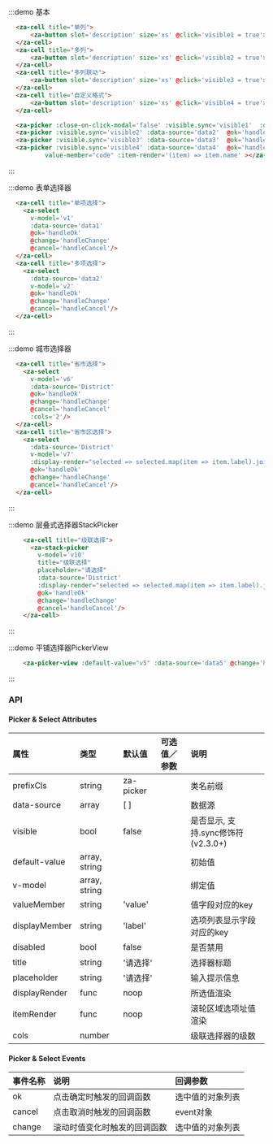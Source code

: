 <script>
const District = [{
  "value": "340000",
  "label": "安徽省",
  "children": [{
    "value": "340800",
    "label": "安庆市",
    "children": [{
      "value": "340803",
      "label": "大观区",
      "children": []
    }, {
      "value": "340822",
      "label": "怀宁县",
      "children": []
    }, {
      "value": "340882",
      "label": "其它区",
      "children": []
    }]
  }]
},{
  "value": "310000",
  "label": "上海",
  "children": [{
    "value": "310100",
    "label": "上海市",
    "children": [{
      "value": "310113",
      "label": "宝山区",
      "children": []
    }, {
      "value": "310105",
      "label": "长宁区",
      "children": []
    }, {
      "value": "310230",
      "label": "崇明县",
      "children": []
    }, {
      "value": "310152",
      "label": "川沙区",
      "children": []
    }]
  }]
}];
export default {
  data() {
    return {
      visible1: false,
      visible2: false,
      visible3: false,
      visible4: false,
      visible6: false,
      visible7: false,
      v1: ['2'],
      v2: ['2','3'],
      v3: ['2','21'],
      v5: ['2','22'],
      v6: '',
      v7: '',
      v10: [],
      District,
      data1: [
        { value: '1', label: '选项一' },
        { value: '2', label: '选项二' },
      ],
      data2: [
        [
          { value: '1', label: '选项一' },
          { value: '2', label: '选项二' },
        ],
        [
          { value: '3', label: '选项A' },
          { value: '4', label: '选项B' },
        ],
      ],
      data3: [
        {
          value: '1',
          label: '北京市',
          children: [
            { value: '11', label: '海淀区' },
            { value: '12', label: '西城区' },
          ],
        },
        {
          value: '2',
          label: '上海市',
          children: [
            { value: '21', label: '杨浦区' },
            { value: '22', label: '静安区' },
          ],
        },
      ],
      data4: [
        {
          code: '1',
          name: '北京市',
          children: [
            { code: '11', name: '海淀区' },
            { code: '12', name: '西城区' },
          ],
        },
        {
          code: '2',
          name: '上海市',
          children: [
            { code: '21', name: '黄埔区' },
            { code: '22', name: '虹口区' },
          ],
        },
      ],
      data5: [
        {
          value: '1',
          label: '北京市',
          children: [
            { value: '11', label: '海淀区' },
            { value: '12', label: '西城区' },
          ],
        },
        {
          value: '2',
          label: '上海市',
          children: [
            { value: '21', label: '杨浦区' },
            { value: '22', label: '静安区' },
          ],
        },
      ]
    }
  },
  methods: {
    handleOk1(v) {
      console.log('it may still scrolling when ok is clicked. so ues v-model or @change instead')
      console.log(v);
    },
    handleOk(v) {
      console.log('it may still scrolling when ok is clicked. so ues v-model or @change instead')
      console.log(v);
    },
    handleOk2(v) {
      console.log('it may still scrolling when ok is clicked. so ues v-model or @change instead')
      console.log(v);
    },
    handleChange(v) {
      console.log(v);
    },
    handleCancel(event) {
      console.log('cancelled');
    },
    displayGenerator(selected) {
      return selected.map(item => item.name).join('/')
    }
  },
};
</script>


:::demo 基本
```html
  <za-cell title="单列">
      <za-button slot='description' size='xs' @click='visible1 = true'>开启</za-button>
  </za-cell>
  <za-cell title="多列">
      <za-button slot='description' size='xs' @click='visible2 = true'>开启</za-button>
  </za-cell>
  <za-cell title="多列联动">
      <za-button slot='description' size='xs' @click='visible3 = true'>开启</za-button>
  </za-cell>
  <za-cell title="自定义格式">
      <za-button slot='description' size='xs' @click='visible4 = true'>开启</za-button>
  </za-cell>

  <za-picker :close-on-click-modal='false' :visible.sync='visible1'  :data-source='data1' @ok='handleOk1'  ></za-picker>
  <za-picker :visible.sync='visible2' :data-source='data2'  @ok='handleOk' ></za-picker>
  <za-picker :visible.sync='visible3' :data-source='data3'  @ok='handleOk' ></za-picker>
  <za-picker :visible.sync='visible4' :data-source='data4'  @ok='handleOk2' placeholder='自定义placeholder'
          value-member="code" :item-render='(item) => item.name' ></za-picker>
```
:::

:::demo 表单选择器
```html         
  <za-cell title="单项选择">
    <za-select
      v-model='v1'
      :data-source='data1'
      @ok='handleOk'
      @change='handleChange'
      @cancel='handleCancel'/>
  </za-cell>
  <za-cell title="多项选择">
    <za-select
      :data-source='data2'
      v-model='v2'
      @ok='handleOk'
      @change='handleChange'
      @cancel='handleCancel'/>
  </za-cell>
```
:::

:::demo 城市选择器
```html         
  <za-cell title="省市选择">
    <za-select
      v-model='v6'
      :data-source='District'
      @ok='handleOk'
      @change='handleChange'
      @cancel='handleCancel'
      :cols='2'/>
  </za-cell>
  <za-cell title="省市区选择">
    <za-select
      :data-source='District'
      v-model='v7'
      :display-render="selected => selected.map(item => item.label).join('／')"
      @ok='handleOk'
      @change='handleChange'
      @cancel='handleCancel'/>
  </za-cell>
```
:::

:::demo 层叠式选择器StackPicker
```html
    <za-cell title="级联选择">
      <za-stack-picker
        v-model='v10'
        title="级联选择"
        placeholder="请选择"
        :data-source='District'
        :display-render="selected => selected.map(item => item.label).join('-')"
        @ok='handleOk'
        @change='handleChange'
        @cancel='handleCancel'/>
    </za-cell>
```
:::

:::demo 平铺选择器PickerView
```html   
    <za-picker-view :default-value="v5" :data-source='data5' @change='handleChange' />
```
:::


### API

#### Picker & Select Attributes

| 属性 | 类型 | 默认值 | 可选值／参数 | 说明 |
| :--- | :--- | :--- | :--- | :--- |
| prefixCls | string | za-picker | | 类名前缀 |
| data-source | array | [ ] | | 数据源 |
| visible | bool | false | | 是否显示, 支持.sync修饰符 (v2.3.0+) |
| default-value | array, string |  | | 初始值 |
| v-model | array, string |  | | 绑定值 |
| valueMember | string | 'value' | | 值字段对应的key |
| displayMember | string | 'label' | | 选项列表显示字段对应的key |
| disabled | bool | false | | 是否禁用 |
| title | string | '请选择' | | 选择器标题 |
| placeholder | string | '请选择' | | 输入提示信息 |
| displayRender | func | noop | | 所选值渲染 |
| itemRender | func | noop | | 滚轮区域选项址值渲染 |
| cols | number | | | 级联选择器的级数 |

#### Picker & Select Events

| 事件名称 | 说明 | 回调参数 |
| :--- | :--- | :--- |
| ok | 点击确定时触发的回调函数 | 选中值的对象列表 |
| cancel | 点击取消时触发的回调函数 | event对象 |
| change | 滚动时值变化时触发的回调函数 | 选中值的对象列表 |